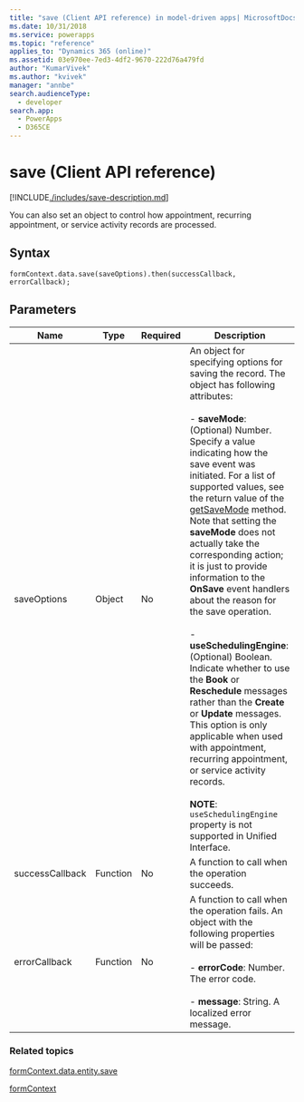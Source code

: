 ```yaml
---
title: "save (Client API reference) in model-driven apps| MicrosoftDocs"
ms.date: 10/31/2018
ms.service: powerapps
ms.topic: "reference"
applies_to: "Dynamics 365 (online)"
ms.assetid: 03e970ee-7ed3-4df2-9670-222d76a479fd
author: "KumarVivek"
ms.author: "kvivek"
manager: "annbe"
search.audienceType: 
  - developer
search.app: 
  - PowerApps
  - D365CE
---
```

# save (Client API reference)



[!INCLUDE[./includes/save-description.md](./includes/save-description.md)]

You can also set an object to control how appointment, recurring appointment, or service activity records are processed.

## Syntax

`formContext.data.save(saveOptions).then(successCallback, errorCallback);`

## Parameters

|Name|Type|Required|Description|
|--|--|--|--|
|saveOptions|Object|No|An object for specifying options for saving the record. The object has following attributes:<br/><br/>- **saveMode**: (Optional) Number. Specify a value indicating how the save event was initiated. For a list of supported values, see the return value of the [getSaveMode](../save-event-arguments/getsavemode.md) method. Note that setting the **saveMode** does not actually take the corresponding action; it is just to provide information to the **OnSave** event handlers about the reason for the save operation.<br/><br/>- **useSchedulingEngine**: (Optional) Boolean. Indicate whether to use the **Book** or **Reschedule** messages rather than the **Create** or **Update** messages. This option is only applicable when used with appointment, recurring appointment, or service activity records.<br/><br/> **NOTE**: `useSchedulingEngine` property is not supported in Unified Interface.|
|successCallback|Function|No|A function to call when the operation succeeds.|
|errorCallback|Function|No|A function to call when the operation fails. An object with the following properties will be passed:<br/><br/>- **errorCode**: Number. The error code.<br/><br/>- **message**: String. A localized error message.|


### Related topics

[formContext.data.entity.save](../formContext-data-entity/save.md)

[formContext](../../clientapi-form-context.md)

